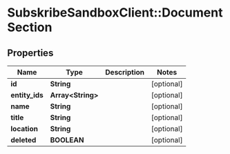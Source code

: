 # SubskribeSandboxClient::DocumentSection

## Properties
Name | Type | Description | Notes
------------ | ------------- | ------------- | -------------
**id** | **String** |  | [optional] 
**entity_ids** | **Array&lt;String&gt;** |  | [optional] 
**name** | **String** |  | [optional] 
**title** | **String** |  | [optional] 
**location** | **String** |  | [optional] 
**deleted** | **BOOLEAN** |  | [optional] 


